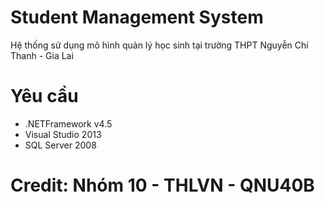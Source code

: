 # Student Management System
Hệ thống sử dụng mô hình quản lý học sinh tại trường THPT Nguyễn Chí Thanh - Gia Lai
# Yêu cầu 
+ .NETFramework v4.5
+ Visual Studio 2013
+ SQL Server 2008
# Credit: Nhóm 10 - THLVN - QNU40B
